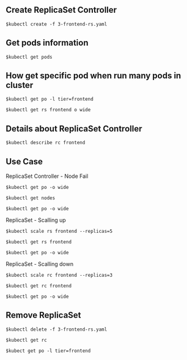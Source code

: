 Create ReplicaSet Controller
------------------------------
    $kubectl create -f 3-frontend-rs.yaml
  
Get pods information
--------------------
    $kubectl get pods
    
How get specific pod when run many pods in cluster
-------------------------------------------------
    $kubectl get po -l tier=frontend
    
    $kubectl get rs frontend o wide

Details about ReplicaSet Controller
------------------------------------
    $kubectl describe rc frontend
    

Use Case
---------

ReplicaSet Controller - Node Fail

    $kubectl get po -o wide
    
    $kubectl get nodes
    
    $kubectl get po -o wide
    
ReplicaSet - Scalling up

    $kubectl scale rs frontend --replicas=5
    
    $kubectl get rs frontend
    
    $kubectl get po -o wide
    
ReplicaSet - Scalling down
    
    $kubectl scale rc frontend --replicas=3
    
    $kubectl get rc frontend
    
    $kubectl get po -o wide
    
Remove ReplicaSet
-----------------------------
    $kubectl delete -f 3-frontend-rs.yaml
    
    $kubectl get rc
    
    $kubect get po -l tier=frontend
